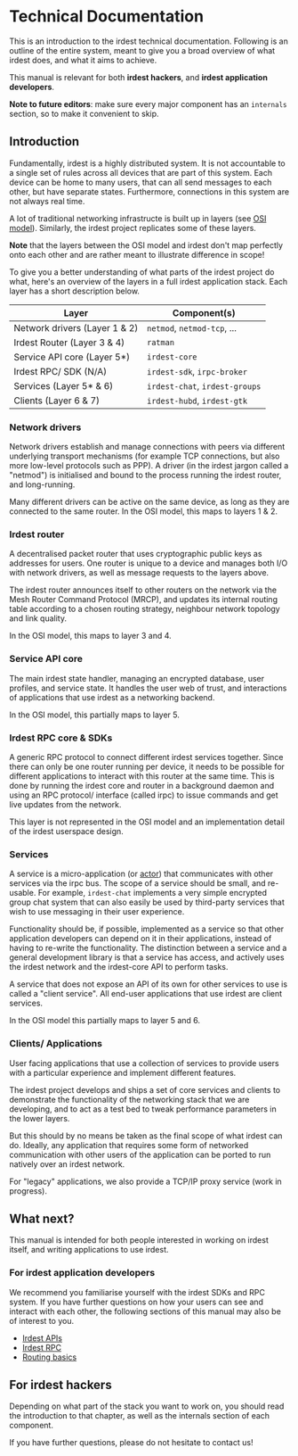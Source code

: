 # Technical Documentation

This is an introduction to the irdest technical documentation.
Following is an outline of the entire system, meant to give you a
broad overview of what irdest does, and what it aims to achieve.

This manual is relevant for both **irdest hackers**, and **irdest
application developers**.

**Note to future editors**: make sure every major component has an
`internals` section, so to make it convenient to skip.


## Introduction

Fundamentally, irdest is a highly distributed system.  It is not
accountable to a single set of rules across all devices that are part
of this system.  Each device can be home to many users, that can all
send messages to each other, but have separate states.  Furthermore,
connections in this system are not always real time.

A lot of traditional networking infrastructe is built up in layers
(see [OSI model][osi]).  Similarly, the irdest project replicates some
of these layers.

**Note** that the layers between the OSI model and irdest don't map
perfectly onto each other and are rather meant to illustrate
difference in scope!

To give you a better understanding of what parts of the irdest project
do what, here's an overview of the layers in a full irdest application
stack.  Each layer has a short description below.

[osi]: https://en.wikipedia.org/wiki/OSI_model

| Layer                         | Component(s)                 |
|-------------------------------|--------------------------------|
| Network drivers (Layer 1 & 2) | `netmod`, `netmod-tcp`, ...    |
| Irdest Router (Layer 3 & 4)   | `ratman`                       |
| Service API core (Layer 5\*)  | `irdest-core`                  |
| Irdest RPC/ SDK (N/A)         | `irdest-sdk`, `irpc-broker`    |
| Services (Layer 5\* & 6)      | `irdest-chat`, `irdest-groups` |
| Clients (Layer 6 & 7)         | `irdest-hubd`, `irdest-gtk`    |


### Network drivers

Network drivers establish and manage connections with peers via
different underlying transport mechanisms (for example TCP
connections, but also more low-level protocols such as PPP).  A driver
(in the irdest jargon called a "netmod") is initialised and bound to
the process running the irdest router, and long-running.

Many different drivers can be active on the same device, as long as
they are connected to the same router.  In the OSI model, this maps to
layers 1 & 2.


### Irdest router

A decentralised packet router that uses cryptographic public keys as
addresses for users.  One router is unique to a device and manages
both I/O with network drivers, as well as message requests to the
layers above.

The irdest router announces itself to other routers on the network via
the Mesh Router Command Protocol (MRCP), and updates its internal
routing table according to a chosen routing strategy, neighbour network
topology and link quality.

In the OSI model, this maps to layer 3 and 4.


### Service API core

The main irdest state handler, managing an encrypted database, user
profiles, and service state.  It handles the user web of trust, and
interactions of applications that use irdest as a networking backend.

In the OSI model, this partially maps to layer 5.


### Irdest RPC core & SDKs

A generic RPC protocol to connect different irdest services together.
Since there can only be one router running per device, it needs to
be possible for different applications to interact with this router at
the same time.  This is done by running the irdest core and router in
a background daemon and using an RPC protocol/ interface (called irpc)
to issue commands and get live updates from the network.

This layer is not represented in the OSI model and an implementation
detail of the irdest userspace design.


### Services

A service is a micro-application (or [actor]) that communicates with
other services via the irpc bus.  The scope of a service should be
small, and re-usable.  For example, `irdest-chat` implements a very
simple encrypted group chat system that can also easily be used by
third-party services that wish to use messaging in their user
experience.

Functionality should be, if possible, implemented as a service so that
other application developers can depend on it in their applications,
instead of having to re-write the functionality.  The distinction
between a service and a general development library is that a service
has access, and actively uses the irdest network and the irdest-core
API to perform tasks.

A service that does not expose an API of its own for other services to
use is called a "client service".  All end-user applications that use
irdest are client services.

In the OSI model this partially maps to layer 5 and 6.

[actor]: https://en.wikipedia.org/wiki/Actor_(programming_language)


### Clients/ Applications

User facing applications that use a collection of services to provide
users with a particular experience and implement different features.

The irdest project develops and ships a set of core services and
clients to demonstrate the functionality of the networking stack that
we are developing, and to act as a test bed to tweak performance
parameters in the lower layers.

But this should by no means be taken as the final scope of what irdest
can do.  Ideally, any application that requires some form of networked
communication with other users of the application can be ported to run
natively over an irdest network.

For "legacy" applications, we also provide a TCP/IP proxy service
(work in progress).


## What next?

This manual is intended for both people interested in working on
irdest itself, and writing applications to use irdest.

### For irdest application developers

We recommend you familiarise yourself with the irdest SDKs and RPC
system.  If you have further questions on how your users can see and
interact with each other, the following sections of this manual may
also be of interest to you.

- [Irdest APIs](./api/index/)
- [Irdest RPC](./rpc/index/)
- [Routing basics](./ratman/basics/)


## For irdest hackers

Depending on what part of the stack you want to work on, you should
read the introduction to that chapter, as well as the internals
section of each component.

If you have further questions, please do not hesitate to contact us!
